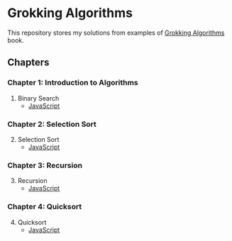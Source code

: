 # Grokking Algorithms

This repository stores my solutions from examples of [Grokking Algorithms](https://www.amazon.com.br/Grokking-Algorithms-illustrated-programmers-curious/dp/1617292230/) book.

## Chapters

### Chapter 1: Introduction to Algorithms

1. Binary Search
   - [JavaScript](./01-binary_search/index.js)

### Chapter 2: Selection Sort

2. Selection Sort
   - [JavaScript](./02-selection_sort/index.js)

### Chapter 3: Recursion

3. Recursion
   - [JavaScript](./03-recursion/index.js)

### Chapter 4: Quicksort

4. Quicksort
   - [JavaScript](./04-quicksort/index.js)
